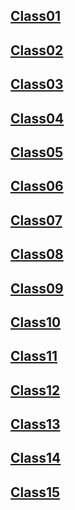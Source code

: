


## [Class01](/Reading-Notes/201/Class01)

## [Class02](/Reading-Notes/201/Class02)

## [Class03](/Reading-Notes/201/Class03)

## [Class04](/Reading-Notes/201/Class04)

## [Class05](/Reading-Notes/201/Class05)

## [Class06](/Reading-Notes/201/Class06)

## [Class07](/Reading-Notes/201/Class07)

## [Class08](/Reading-Notes/201/Class08)

## [Class09](/Reading-Notes/201/Class09)

## [Class10](/Reading-Notes/201/Class10)

## [Class11](/Reading-Notes/201/Class11)

## [Class12](/Reading-Notes/201/Class12)

## [Class13](/Reading-Notes/201/Class13)

## [Class14](/Reading-Notes/201/Class14)

## [Class15](/Reading-Notes/201/Class15)
